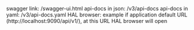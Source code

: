 swagger link: /swagger-ui.html
api-docs in json: /v3/api-docs
api-docs in yaml: /v3/api-docs.yaml
HAL browser: example if application default URL (http://localhost:9090/api/v1/), at this URL HAL browser will open